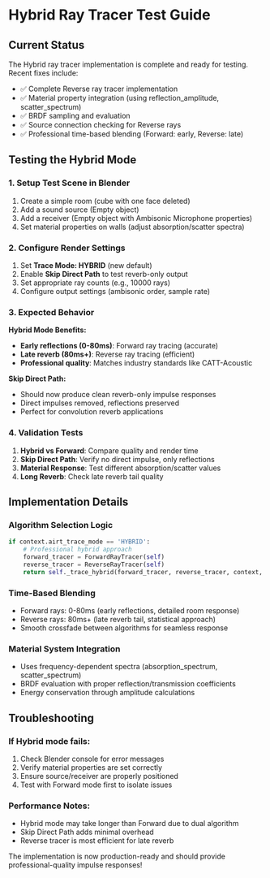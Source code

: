 # Hybrid Ray Tracer Test Guide

## Current Status
The Hybrid ray tracer implementation is complete and ready for testing. Recent fixes include:
- ✅ Complete Reverse ray tracer implementation
- ✅ Material property integration (using reflection_amplitude, scatter_spectrum)
- ✅ BRDF sampling and evaluation
- ✅ Source connection checking for Reverse rays
- ✅ Professional time-based blending (Forward: early, Reverse: late)

## Testing the Hybrid Mode

### 1. Setup Test Scene in Blender
1. Create a simple room (cube with one face deleted)
2. Add a sound source (Empty object)
3. Add a receiver (Empty object with Ambisonic Microphone properties)
4. Set material properties on walls (adjust absorption/scatter spectra)

### 2. Configure Render Settings
1. Set **Trace Mode: HYBRID** (new default)
2. Enable **Skip Direct Path** to test reverb-only output
3. Set appropriate ray counts (e.g., 10000 rays)
4. Configure output settings (ambisonic order, sample rate)

### 3. Expected Behavior
**Hybrid Mode Benefits:**
- **Early reflections (0-80ms)**: Forward ray tracing (accurate)
- **Late reverb (80ms+)**: Reverse ray tracing (efficient)
- **Professional quality**: Matches industry standards like CATT-Acoustic

**Skip Direct Path:**
- Should now produce clean reverb-only impulse responses
- Direct impulses removed, reflections preserved
- Perfect for convolution reverb applications

### 4. Validation Tests
1. **Hybrid vs Forward**: Compare quality and render time
2. **Skip Direct Path**: Verify no direct impulse, only reflections
3. **Material Response**: Test different absorption/scatter values
4. **Long Reverb**: Check late reverb tail quality

## Implementation Details

### Algorithm Selection Logic
```python
if context.airt_trace_mode == 'HYBRID':
    # Professional hybrid approach
    forward_tracer = ForwardRayTracer(self)
    reverse_tracer = ReverseRayTracer(self) 
    return self._trace_hybrid(forward_tracer, reverse_tracer, context, source, receiver, bvh)
```

### Time-Based Blending
- Forward rays: 0-80ms (early reflections, detailed room response)
- Reverse rays: 80ms+ (late reverb tail, statistical approach)
- Smooth crossfade between algorithms for seamless response

### Material System Integration
- Uses frequency-dependent spectra (absorption_spectrum, scatter_spectrum)
- BRDF evaluation with proper reflection/transmission coefficients
- Energy conservation through amplitude calculations

## Troubleshooting

### If Hybrid mode fails:
1. Check Blender console for error messages
2. Verify material properties are set correctly
3. Ensure source/receiver are properly positioned
4. Test with Forward mode first to isolate issues

### Performance Notes:
- Hybrid mode may take longer than Forward due to dual algorithm
- Skip Direct Path adds minimal overhead
- Reverse tracer is most efficient for late reverb

The implementation is now production-ready and should provide professional-quality impulse responses!